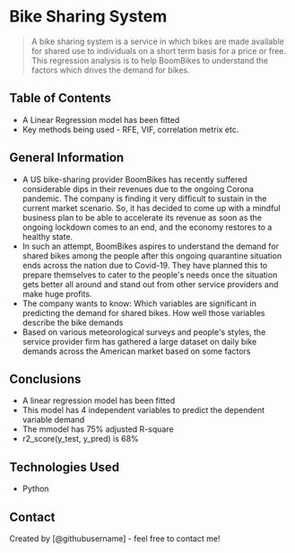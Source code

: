 # Bike Sharing System
> A bike sharing system is a service in which bikes are made available for shared use to individuals on a short term basis for a price or free. This regression analysis is to help BoomBikes to understand the factors which drives the demand for bikes.


## Table of Contents
* A Linear Regression model has been fitted
* Key methods being used - RFE, VIF, correlation metrix etc.

<!-- You can include any other section that is pertinent to your problem -->

## General Information
- A US bike-sharing provider BoomBikes has recently suffered considerable dips in their revenues due to the ongoing Corona pandemic. The company is finding it very difficult to sustain in the current market scenario. So, it has decided to come up with a mindful business plan to be able to accelerate its revenue as soon as the ongoing lockdown comes to an end, and the economy restores to a healthy state.
- In such an attempt, BoomBikes aspires to understand the demand for shared bikes among the people after this ongoing quarantine situation ends across the nation due to Covid-19. They have planned this to prepare themselves to cater to the people's needs once the situation gets better all around and stand out from other service providers and make huge profits.
- The company wants to know:
Which variables are significant in predicting the demand for shared bikes.
How well those variables describe the bike demands
- Based on various meteorological surveys and people's styles, the service provider firm has gathered a large dataset on daily bike demands across the American market based on some factors

<!-- You don't have to answer all the questions - just the ones relevant to your project. -->

## Conclusions
- A linear regression model has been fitted
- This model has 4 independent variables to predict the dependent variable demand
- The mmodel has 75% adjusted R-square
- r2_score(y_test, y_pred) is 68%

<!-- You don't have to answer all the questions - just the ones relevant to your project. -->


## Technologies Used
- Python

<!-- As the libraries versions keep on changing, it is recommended to mention the version of library used in this project -->


## Contact
Created by [@githubusername] - feel free to contact me!


<!-- Optional -->
<!-- ## License -->
<!-- This project is open source and available under the [... License](). -->

<!-- You don't have to include all sections - just the one's relevant to your project -->
